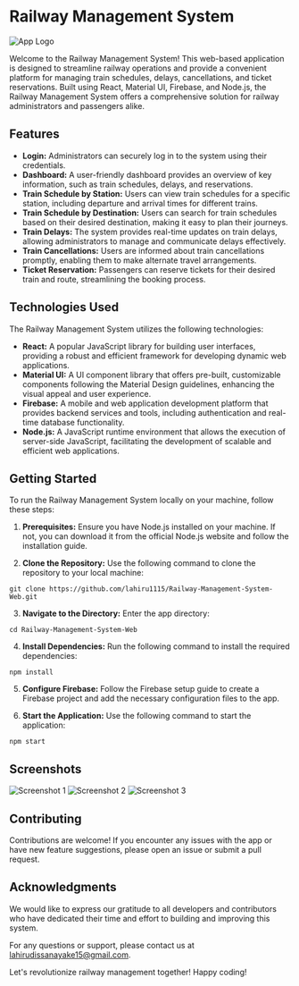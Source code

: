 # Railway Management System

![App Logo](https://example.com/app-logo.png)

Welcome to the Railway Management System! This web-based application is designed to streamline railway operations and provide a convenient platform for managing train schedules, delays, cancellations, and ticket reservations. Built using React, Material UI, Firebase, and Node.js, the Railway Management System offers a comprehensive solution for railway administrators and passengers alike.

## Features

- **Login:** Administrators can securely log in to the system using their credentials.
- **Dashboard:** A user-friendly dashboard provides an overview of key information, such as train schedules, delays, and reservations.
- **Train Schedule by Station:** Users can view train schedules for a specific station, including departure and arrival times for different trains.
- **Train Schedule by Destination:** Users can search for train schedules based on their desired destination, making it easy to plan their journeys.
- **Train Delays:** The system provides real-time updates on train delays, allowing administrators to manage and communicate delays effectively.
- **Train Cancellations:** Users are informed about train cancellations promptly, enabling them to make alternate travel arrangements.
- **Ticket Reservation:** Passengers can reserve tickets for their desired train and route, streamlining the booking process.

## Technologies Used

The Railway Management System utilizes the following technologies:

- **React:** A popular JavaScript library for building user interfaces, providing a robust and efficient framework for developing dynamic web applications.
- **Material UI:** A UI component library that offers pre-built, customizable components following the Material Design guidelines, enhancing the visual appeal and user experience.
- **Firebase:** A mobile and web application development platform that provides backend services and tools, including authentication and real-time database functionality.
- **Node.js:** A JavaScript runtime environment that allows the execution of server-side JavaScript, facilitating the development of scalable and efficient web applications.

## Getting Started

To run the Railway Management System locally on your machine, follow these steps:

1. **Prerequisites:** Ensure you have Node.js installed on your machine. If not, you can download it from the official Node.js website and follow the installation guide.

2. **Clone the Repository:** Use the following command to clone the repository to your local machine:
```
git clone https://github.com/lahiru1115/Railway-Management-System-Web.git
```

3. **Navigate to the Directory:** Enter the app directory:
```
cd Railway-Management-System-Web
```

4. **Install Dependencies:** Run the following command to install the required dependencies:
```
npm install
```

5. **Configure Firebase:** Follow the Firebase setup guide to create a Firebase project and add the necessary configuration files to the app.

6. **Start the Application:** Use the following command to start the application:
```
npm start
```

## Screenshots

![Screenshot 1](https://example.com/screenshot-1.png)
![Screenshot 2](https://example.com/screenshot-2.png)
![Screenshot 3](https://example.com/screenshot-3.png)

## Contributing

Contributions are welcome! If you encounter any issues with the app or have new feature suggestions, please open an issue or submit a pull request.

## Acknowledgments

We would like to express our gratitude to all developers and contributors who have dedicated their time and effort to building and improving this system.

For any questions or support, please contact us at [lahirudissanayake15@gmail.com](mailto:lahirudissanayake15@gmail.com).

Let's revolutionize railway management together! Happy coding!
